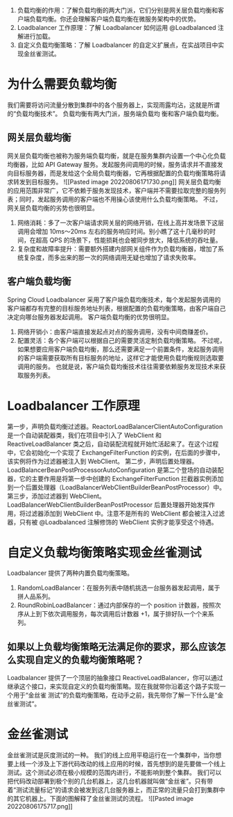 1. 负载均衡的作用：了解负载均衡的两大门派，它们分别是网关层负载均衡和客户端负载均衡。你还会理解客户端负载均衡在微服务架构中的优势。
2. Loadbalancer 工作原理：了解 Loadbalancer 如何运用 @Loadbalanced 注解进行加载。
3. 自定义负载均衡策略：了解 Loadbalancer 的自定义扩展点，在实战项目中实现金丝雀测试。
# 为什么需要负载均衡
我们需要将访问流量分散到集群中的各个服务器上，实现雨露均沾，这就是所谓 的“负载均衡技术”。
负载均衡有两大门派，服务端负载均 衡和客户端负载均衡。
## 网关层负载均衡
网关层负载均衡也被称为服务端负载均衡，就是在服务集群内设置一个中心化负载均衡器，比如 API Gateway 服务。发起服务间调用的时候，服务请求并不直接发向目标服务器，而是发给这个全局负载均衡器，它再根据配置的负载均衡策略将请求转发到目标服务。
![[Pasted image 20220806171730.png]]
网关层负载均衡的应用范围非常广，它不依赖于服务发现技术，客户端并不需要拉取完整的服务列表；同时，发起服务调用的客户端也不用操心该使用什么负载均衡策略。
不过，网关层负载均衡的劣势也很明显。
1. 网络消耗：多了一次客户端请求网关层的网络开销，在线上高并发场景下这层调用会增加 10ms～20ms 左右的服务响应时间。别小瞧了这十几毫秒的时间，在超高 QPS 的场景下，性能损耗也会被同步放大，降低系统的吞吐量。
2. 复杂度和故障率提升：需要额外搭建内部网关组件作为负载均衡器，增加了系统复杂度，而多出来的那一次的网络调用无疑也增加了请求失败率。
## 客户端负载均衡
Spring Cloud Loadbalancer 采用了客户端负载均衡技术，每个发起服务调用的客户端都存有完整的目标服务地址列表，根据配置的负载均衡策略，由客户端自己决定向哪台服务器发起调用。
客户端负载均衡的优势很明显。
1. 网络开销小：由客户端直接发起点对点的服务调用，没有中间商赚差价。
2. 配置灵活：各个客户端可以根据自己的需要灵活定制负载均衡策略。
不过呢，如果想要应用客户端负载均衡，那么还需要满足一个前置条件，发起服务调用的客户端需要获取所有目标服务的地址，这样它才能使用负载均衡规则选取要调用的服务。 也就是说，客户端负载均衡技术往往需要依赖服务发现技术来获取服务列表。
# Loadbalancer 工作原理
第一步，声明负载均衡过滤器。ReactorLoadBalancerClientAutoConfiguration 是一个自动装配器类，我们在项目中引入了 WebClient 和 ReactiveLoadBalancer 类之后，自动装配流程就开始忙活起来了。在这个过程中，它会初始化一个实现了 ExchangeFilterFunction 的实例，在后面的步骤中，该实例将作为过滤器被注入到 WebClient。
第二步，声明后置处理器。LoadBalancerBeanPostProcessorAutoConfiguration 是第二个登场的自动装配器，它的主要作用是将第一步中创建的 ExchangeFilterFunction 拦截器实例添加到一个后置处理器（LoadBalancerWebClientBuilderBeanPostProcessor）中。
第三步，添加过滤器到 WebClient。LoadBalancerWebClientBuilderBeanPostProcessor 后置处理器开始发挥作用，将过滤器添加到 WebClient 中。注意不是所有的 WebClient 都会被注入过滤器，只有被 @Loadbalanced 注解修饰的 WebClient 实例才能享受这个待遇。
# 自定义负载均衡策略实现金丝雀测试
Loadbalancer 提供了两种内置负载均衡策略。
1. RandomLoadBalancer：在服务列表中随机挑选一台服务器发起调用，属于拼人品系列。
2. RoundRobinLoadBalancer：通过内部保存的一个 position 计数器，按照次序从上到下依次调用服务，每次调用后计数器 +1，属于排好队一个个来系列。
## 如果以上负载均衡策略无法满足你的要求，那么应该怎么实现自定义的负载均衡策略呢？
Loadbalancer 提供了一个顶层的抽象接口 ReactiveLoadBalancer，你可以通过继承这个接口，来实现自定义的负载均衡策略。现在我就带你沿着这个路子实现一个用于“金丝雀 测试”的负载均衡策略，在动手之前，我先带你了解一下什么是“金丝雀测试”。
# 金丝雀测试
金丝雀测试是灰度测试的一种。
我们的线上应用平稳运行在一个集群中，当你想要上线一个涉及上下游代码改动的线上应用的时候，首先想到的是先要做一个线上测试。这个测试必须在极小规模的范围内进行，不能影响到整个集群。
我们可以把代码改动部署到极个别的几台机器上，这几台机器就叫做“金丝雀”。只有带着“测试流量标记”的请求会被发到这几台服务器上，而正常的流量只会打到集群中的其它机器上。下面的图解释了金丝雀测试的流程。
![[Pasted image 20220806175717.png]]







